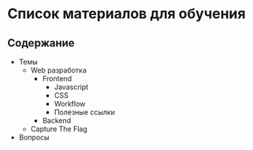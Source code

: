 # Список материалов для обучения

## Содержание
* Темы
  * Web разработка
    * Frontend
      * Javascript
      * CSS
      * Workflow
      * Полезные ссылки
    * Backend
  * Capture The Flag
* Вопросы
